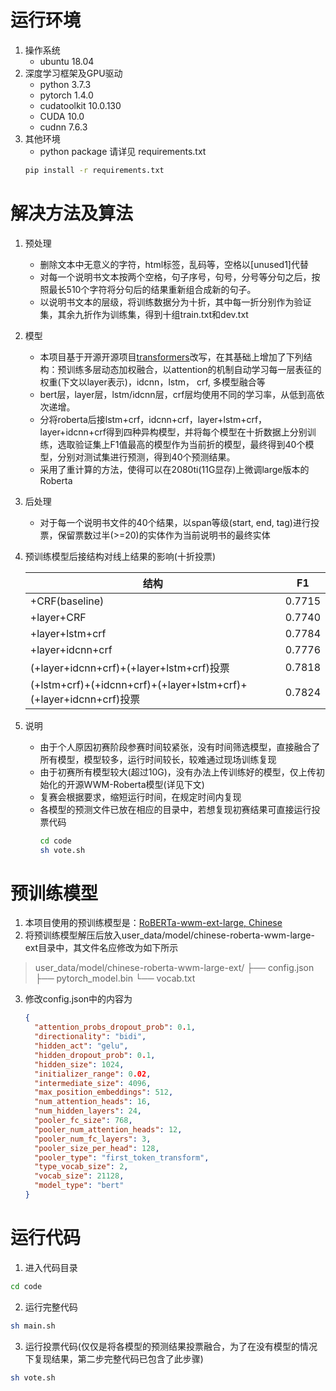 # 运行环境

1. 操作系统
    - ubuntu 18.04
2. 深度学习框架及GPU驱动
    - python 3.7.3
    - pytorch 1.4.0
    - cudatoolkit 10.0.130
    - CUDA 10.0
    - cudnn 7.6.3  
3. 其他环境
    - python package 请详见 requirements.txt
    ```bash
    pip install -r requirements.txt
    ```
    
# 解决方法及算法

1. 预处理
    - 删除文本中无意义的字符，html标签，乱码等，空格以[unused1]代替
    - 对每一个说明书文本按两个空格，句子序号，句号，分号等分句之后，按照最长510个字符将分句后的结果重新组合成新的句子。
    - 以说明书文本的层级，将训练数据分为十折，其中每一折分别作为验证集，其余九折作为训练集，得到十组train.txt和dev.txt 
2. 模型
    - 本项目基于开源开源项目[transformers](https://github.com/huggingface/transformers)改写，在其基础上增加了下列结构：预训练多层动态加权融合，以attention的机制自动学习每一层表征的权重(下文以layer表示)，idcnn，lstm， crf, 多模型融合等
    - bert层，layer层，lstm/idcnn层，crf层均使用不同的学习率，从低到高依次递增。
    - 分将roberta后接lstm+crf，idcnn+crf，layer+lstm+crf，layer+idcnn+crf得到四种异构模型，并将每个模型在十折数据上分别训练，选取验证集上F1值最高的模型作为当前折的模型，最终得到40个模型，分别对测试集进行预测，得到40个预测结果。
    - 采用了重计算的方法，使得可以在2080ti(11G显存)上微调large版本的Roberta
3. 后处理
    - 对于每一个说明书文件的40个结果，以span等级(start, end, tag)进行投票，保留票数过半(>=20)的实体作为当前说明书的最终实体
4. 预训练模型后接结构对线上结果的影响(十折投票)

    | 结构 | F1 |
    | --- | --- |
    | +CRF(baseline) | 0.7715 |
    | +layer+CRF | 0.7740 |
    | +layer+lstm+crf | 0.7784 |
    | +layer+idcnn+crf | 0.7776 |
    | (+layer+idcnn+crf)+(+layer+lstm+crf)投票  | 0.7818 |
    | (+lstm+crf)+(+idcnn+crf)+(+layer+lstm+crf)+(+layer+idcnn+crf)投票  | 0.7824 |

5. 说明
    - 由于个人原因初赛阶段参赛时间较紧张，没有时间筛选模型，直接融合了所有模型，模型较多，运行时间较长，较难通过现场训练复现
    - 由于初赛所有模型较大(超过10G)，没有办法上传训练好的模型，仅上传初始化的开源WWM-Roberta模型(详见下文)
    - 复赛会根据要求，缩短运行时间，在规定时间内复现
    - 各模型的预测文件已放在相应的目录中，若想复现初赛结果可直接运行投票代码
        ```bash
        cd code
        sh vote.sh
        ```


# 预训练模型
1. 本项目使用的预训练模型是：[RoBERTa-wwm-ext-large, Chinese](https://github.com/ymcui/Chinese-BERT-wwm)
2. 将预训练模型解压后放入user_data/model/chinese-roberta-wwm-large-ext目录中，其文件名应修改为如下所示
>user_data/model/chinese-roberta-wwm-large-ext/
├── config.json
├── pytorch_model.bin
└── vocab.txt
3. 修改config.json中的内容为
    ```json
    {
      "attention_probs_dropout_prob": 0.1, 
      "directionality": "bidi", 
      "hidden_act": "gelu", 
      "hidden_dropout_prob": 0.1, 
      "hidden_size": 1024,
      "initializer_range": 0.02, 
      "intermediate_size": 4096, 
      "max_position_embeddings": 512, 
      "num_attention_heads": 16, 
      "num_hidden_layers": 24, 
      "pooler_fc_size": 768, 
      "pooler_num_attention_heads": 12, 
      "pooler_num_fc_layers": 3, 
      "pooler_size_per_head": 128, 
      "pooler_type": "first_token_transform", 
      "type_vocab_size": 2, 
      "vocab_size": 21128,
      "model_type": "bert"
    }
    ```
# 运行代码
1. 进入代码目录
```bash
cd code
```

2. 运行完整代码
```bash
sh main.sh
```

3. 运行投票代码(仅仅是将各模型的预测结果投票融合，为了在没有模型的情况下复现结果，第二步完整代码已包含了此步骤)
```bash
sh vote.sh
```
